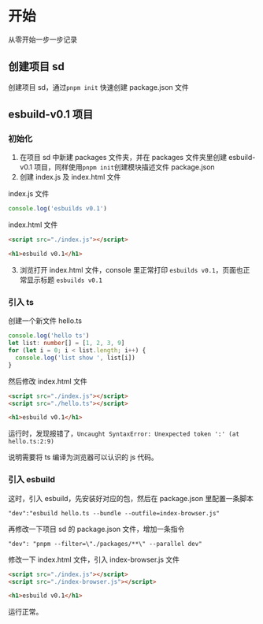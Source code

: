 # 开始

从零开始一步一步记录

## 创建项目 sd

创建项目 sd，通过`pnpm init` 快速创建 package.json 文件

## esbuild-v0.1 项目

### 初始化

1. 在项目 sd 中新建 packages 文件夹，并在 packages 文件夹里创建 esbuild-v0.1 项目，同样使用`pnpm init`创建模块描述文件 package.json
2. 创建 index.js 及 index.html 文件

index.js 文件

```js
console.log('esbuilds v0.1')
```

index.html 文件

```html
<script src="./index.js"></script>

<h1>esbuild v0.1</h1>
```

3. 浏览打开 index.html 文件，console 里正常打印 `esbuilds v0.1`，页面也正常显示标题 `esbuilds v0.1`

### 引入 ts

创建一个新文件 hello.ts

```ts
console.log('hello ts')
let list: number[] = [1, 2, 3, 9]
for (let i = 0; i < list.length; i++) {
  console.log('list show ', list[i])
}
```

然后修改 index.html 文件

```html
<script src="./index.js"></script>
<script src="./hello.ts"></script>

<h1>esbuild v0.1</h1>
```

运行时，发现报错了，`Uncaught SyntaxError: Unexpected token ':' (at hello.ts:2:9)`

说明需要将 ts 编译为浏览器可以认识的 js 代码。

### 引入 esbuild

这时，引入 esbuild，先安装好对应的包，然后在 package.json 里配置一条脚本

```sheet
"dev":"esbuild hello.ts --bundle --outfile=index-browser.js"
```

再修改一下项目 sd 的 package.json 文件，增加一条指令

```
"dev": "pnpm --filter=\"./packages/**\" --parallel dev"
```

修改一下 index.html 文件，引入 index-browser.js 文件

```html
<script src="./index.js"></script>
<script src="./index-browser.js"></script>

<h1>esbuild v0.1</h1>
```

运行正常。
